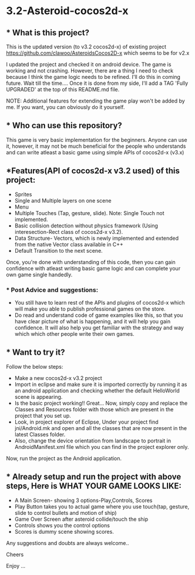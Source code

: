 # 3.2-Asteroid-cocos2d-x

## * What is this project?

This is the updated version (to v3.2 cocos2d-x) of existing project https://github.com/clawoo/AsteroidsCocos2D-x 
which seems to be for v2.x

I updated the project and checked it on android device. 
The game is working and not crashing. However, there are a thing I need to check because I think the game logic needs to be
refined. I'll do this in coming future. Wait till the time.... Once it is done from my side, I'll add a TAG 'Fully UPGRADED'
at the top of this README.md file.

NOTE: Additional features for extending the game play won't be added by me.
If you want, you can obviously do it yourself.

## * Who can use this repository?
This game is very basic implementation for the beginners. Anyone can use it, however, it may not be much beneficial 
for the people who understands and can write atleast a basic game using simple APIs of cocos2d-x (v3.x)


## *Features(API of cocos2d-x v3.2 used) of this project:

* Sprites
* Single and Multiple layers on one scene
* Menu
* Multiple Touches (Tap, gesture, slide).
Note: Single Touch not implemented.
* Basic collision detection without physics framework (Using interesection-Rect class of cocos2d-x v3.2).
* Data Structure- Vectors, which is newly implemented and extended from the native Vector class available in C++
* Default Transition to the next scene.

Once, you're done with understanding of this code, then you can gain confidence with atleast writing basic game logic and
can complete your own game single handedly.

### * Post Advice and suggestions:

* You still have to learn rest of the APIs and plugins of cocos2d-x which will make you able to publish professional games
on the store.
* Do read and understand code of game examples like this, so that you have clear picture of what is happening, and
it will help you gain confidence. It will also help you get familiar with the strategy and way which which other people write 
their own games.


## * Want to try it?

Follow the below steps:
* Make a new cocos2d-x v3.2 project
* Import in eclipse and make sure it is imported correctly by running it as an android application and checking whether 
the default HelloWorld scene is appearing.
* Is the basic project working!! Great... 
Now, simply copy and replace the Classes and Resources folder with those which are present in the project that you set up.
* Look, in project explorer of Eclipse, Under your project find jni/Android.mk and open and all the classes that are now
present in the latest Classes folder.
* Also, change the device orientation from landscape to portrait in AndroidManifest.xml file which you can find in the
project explorer only.

Now, run the project as the Android application.


## * Already setup and run the project with above steps, Here is WHAT YOUR GAME LOOKS LIKE:

* A Main Screen- showing 3 options-Play,Controls, Scores
* Play Button takes you to actual game where you use touch(tap, gesture, slide to control bullets and motion of ship)
* Game Over Screen after asteroid collide/touch the ship
* Controls shows you the control options
* Scores is dummy scene showing scores.

Any suggestions and doubts are always welcome..

Cheers

Enjoy ...
